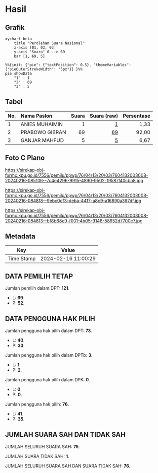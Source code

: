 # Hasil

## Grafik

```mermaid
xychart-beta
    title "Perolehan Suara Nasional"
    x-axis [01, 02, 03]
    y-axis "Suara" 0 --> 69
    bar [1, 69, 5]
```

```mermaid
%%{init: {"pie": {"textPosition": 0.5}, "themeVariables": {"pieOuterStrokeWidth": "5px"}} }%%
pie showData
    "1" : 1
    "2" : 69
    "3" : 5
```

## Tabel

| No. | Nama Paslon    | Suara | Suara (raw) | Persentase |
|:--- |:-------------- | -----:| -----------:| ----------:|
| 1   | ANIES MUHAIMIN | 1     | [1][p-1]    | 1,33       |
| 2   | PRABOWO GIBRAN | 69    | [69][p-2]   | 92,00      |
| 3   | GANJAR MAHFUD  | 5     | [5][p-3]    | 6,67       |


[p-1]: https://github.com/gigit-pemilu/pemilu-2024/blob/main/pilpres/hitung-suara/sub/76-sulawesi-barat/sub/04-polewali-mandar/sub/13-anreapi/sub/2003-kelapa-dua/sub/008-tps/sub/paslon-1.txt
[p-2]: https://github.com/gigit-pemilu/pemilu-2024/blob/main/pilpres/hitung-suara/sub/76-sulawesi-barat/sub/04-polewali-mandar/sub/13-anreapi/sub/2003-kelapa-dua/sub/008-tps/sub/paslon-2.txt
[p-3]: https://github.com/gigit-pemilu/pemilu-2024/blob/main/pilpres/hitung-suara/sub/76-sulawesi-barat/sub/04-polewali-mandar/sub/13-anreapi/sub/2003-kelapa-dua/sub/008-tps/sub/paslon-3.txt

## Foto C Plano

https://sirekap-obj-formc.kpu.go.id/7556/pemilu/ppwp/76/04/13/20/03/7604132003008-20240216-085106--7c4e4296-9915-4890-9502-f9587f40cba8.jpg

https://sirekap-obj-formc.kpu.go.id/7556/pemilu/ppwp/76/04/13/20/03/7604132003008-20240216-084818--9ebc0cf3-deba-4417-a8c9-a16890a367df.jpg

https://sirekap-obj-formc.kpu.go.id/7556/pemilu/ppwp/76/04/13/20/03/7604132003008-20240216-084813--bf8b68e9-f001-4b05-9148-58952d7700c7.jpg


## Metadata

| Key        | Value               |
| ---------- | ------------------- |
| Time Stamp | 2024-02-16 11:00:29 |


## DATA PEMILIH TETAP

Jumlah pemilih dalam DPT: **121**.
 * L: **69**.
 * P: **52**.

## DATA PENGGUNA HAK PILIH

Jumlah pengguna hak pilih dalam DPT: **73**.
 * L: **40**.
 * P: **33**.

Jumlah pengguna hak pilih dalam DPTb: **3**.
 * L: **1**.
 * P: **2**.

Jumlah pengguna hak pilih dalam DPK: **0**.
 * L: **0**.
 * P: **0**.

Jumlah pengguna hak pilih: **76**.
 * L: **41**.
 * P: **35**.

## JUMLAH SUARA SAH DAN TIDAK SAH

JUMLAH SELURUH SUARA SAH: **75**.

JUMLAH SUARA TIDAK SAH: **1**.

JUMLAH SELURUH SUARA SAH DAN SUARA TIDAK SAH: **76**.



